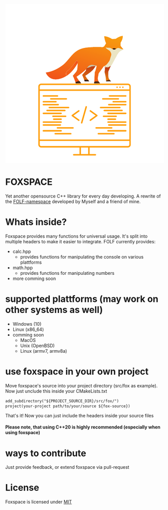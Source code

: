![foxspace logo](https://github.com/MCWertGaming/foxspace/blob/icon/logo.png)

# FOXSPACE
Yet another opensource C++ library for every day developing. A rewrite of the [FOLF-namespace](https://github.com/FOLF-projects/folf-namespace) developed by Myself and a friend of mine.

# Whats inside?
Foxspace provides many functions for universal usage. It's split into multiple headers to make it easier to integrate. FOLF currently provides:

- calc.hpp
    - provides functions for manipulating the console on various plattforms
- math.hpp
    - provides functions for manipulating numbers
- more comming soon

# supported plattforms (may work on other systems as well)
- Windows (10)
- Linux (x86_64)
- comming soon
    - MacOS
    - Unix (OpenBSD)
    - Linux (armv7, armv8a)

# use foxspace in your own project
Move foxspace's source into your project directory (src/fox as example).
Now just unclude this inside your CMakeLists.txt

```
add_subdirectory("${PROJECT_SOURCE_DIR}/src/fox/")
project(your-project path/to/your/source ${fox-source})
```
That's it! Now you can just include the headers inside your source files
#### Please note, that using C++20 is highly recommended (especially when using foxspace)

# ways to contribute
Just provide feedback, or extend foxspace via pull-request

# License
Foxspace is licensed under [MIT](https://placeholder.invalid)
